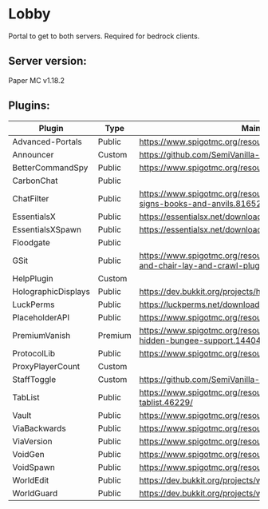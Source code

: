 # Lobby

Portal to get to both servers. Required for bedrock clients.

## Server version:

Paper MC v1.18.2

## Plugins:

Plugin                      |   Type   |  Main Page  | Dev Build | Maintainer
--------------------------- | -------- | ----------- | --------- | -------------
Advanced-Portals            | Public   | https://www.spigotmc.org/resources/advanced-portals.14356/ | | NA
Announcer                   | Custom   | https://github.com/SemiVanilla-MC/Announcer | | Badbird
BetterCommandSpy            | Public   | https://www.spigotmc.org/resources/bettercommandspy.84030/ | | NA
CarbonChat                  | Public   | | https://github.com/Hexaoxide/Carbon | NA
ChatFilter                  | Public   | https://www.spigotmc.org/resources/chatfilter-filter-chat-signs-books-and-anvils.81652/ | | NA
EssentialsX                 | Public   | https://essentialsx.net/downloads.html | | NA
EssentialsXSpawn            | Public   | https://essentialsx.net/downloads.html | | NA
Floodgate                   | Public   | | https://github.com/GeyserMC/Floodgate/ | NA
GSit                        | Public   | https://www.spigotmc.org/resources/gsit-modern-sit-seat-and-chair-lay-and-crawl-plugin-1-14-x-1-18-x.62325/ | | NA
HelpPlugin                  | Custom   | | https://github.com/SemiVanilla-MC/HelpPlugin | Badbird
HolographicDisplays         | Public   | https://dev.bukkit.org/projects/holographic-displays | https://ci.codemc.io/job/filoghost/job/HolographicDisplays/changes | NA
LuckPerms                   | Public   | https://luckperms.net/download | | NA
PlaceholderAPI              | Public   | https://www.spigotmc.org/resources/placeholderapi.6245/ | | NA
PremiumVanish               | Premium  | https://www.spigotmc.org/resources/premiumvanish-stay-hidden-bungee-support.14404/ | | NA
ProtocolLib                 | Public   | https://www.spigotmc.org/resources/protocollib.1997/ | https://ci.dmulloy2.net/job/ProtocolLib/lastSuccessfulBuild/ | NA
ProxyPlayerCount            | Custom   | | https://github.com/SemiVanilla-MC/ProxyPlayerCount | Badbird
StaffToggle                 | Custom   | https://github.com/SemiVanilla-MC/StaffToggle | Badbird
TabList                     | Public   | https://www.spigotmc.org/resources/animated-tab-tablist.46229/ | | NA
Vault                       | Public   | https://www.spigotmc.org/resources/vault.34315/ | | NA
ViaBackwards                | Public   | https://www.spigotmc.org/resources/viabackwards.27448/ | | NA
ViaVersion                  | Public   | https://www.spigotmc.org/resources/viaversion.19254/ | | NA
VoidGen                     | Public   | https://www.spigotmc.org/resources/voidgen.25391/ | | NA
VoidSpawn                   | Public   | https://www.spigotmc.org/resources/voidspawn.19350/ | | NA
WorldEdit                   | Public   | https://dev.bukkit.org/projects/worldedit/files | https://builds.enginehub.org/job/worldedit?branch=master | NA
WorldGuard                  | Public   | https://dev.bukkit.org/projects/worldguard/files | https://builds.enginehub.org/job/worldguard | NA

